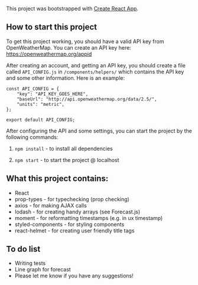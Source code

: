 This project was bootstrapped with [Create React App](https://github.com/facebook/create-react-app).

## How to start this project
To get this project working, you should have a valid API key from OpenWeatherMap. You can create an API key here: https://openweathermap.org/appid

After creating an account, and getting an API key, you should create a file called `API_CONFIG.js` in `/components/helpers/` which contains the API key and some other information. Here is an example:
```
const API_CONFIG = {
    "key": "API_KEY_GOES_HERE",
    "baseUrl": "http://api.openweathermap.org/data/2.5/",
    "units": "metric",
};

export default API_CONFIG;
```

After configuring the API and some settings, you can start the project by the following commands:

1) `npm install` - to install all dependencies

2) `npm start` - to start the project @ localhost



## What this project contains:
* React
* prop-types - for typechecking (prop checking)
* axios - for making AJAX calls
* lodash - for creating handy arrays (see Forecast.js)
* moment - for reformatting timestamps (e.g. in ux timestamp)
* styled-components - for styling components
* react-helmet - for creating user friendly title tags



## To do list
* Writing tests
* Line graph for forecast
* Please let me know if you have any suggestions!
